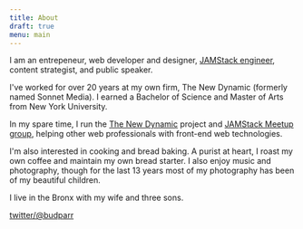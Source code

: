 ```yaml
---
title: About 
draft: true
menu: main
---
```


I am an entrepeneur, web developer and designer, [JAMStack engineer](https://jamstack.org/), content strategist, and public speaker.

I've worked for over 20 years at my own firm, The New Dynamic (formerly named Sonnet Media). I earned a Bachelor of Science and Master of Arts from New York University.

In my spare time, I run the [The New Dynamic](https://www.thenewdynamic.org/) project and [JAMStack Meetup group](http://www.meetup.com/the-new-dynamic/), helping other web professionals  with front-end web technologies.

I'm also interested in cooking and bread baking. A purist at heart, I roast my own coffee and maintain my own bread starter. I also enjoy music and photography, though for the last 13 years most of my photography has been of my beautiful children.

I live in the Bronx with my wife and three sons.

[twitter/@budparr](http://twitter.com/budparr)
